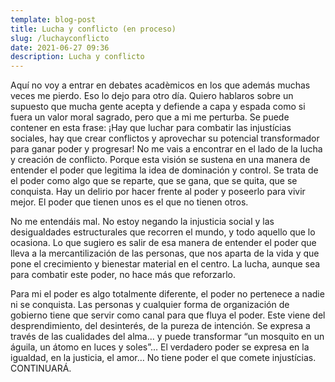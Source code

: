 ```yaml
---
template: blog-post
title: Lucha y conflicto (en proceso)
slug: /luchayconflicto
date: 2021-06-27 09:36
description: Lucha y conflicto
---
```

Aquí no voy a entrar en debates acadèmicos en los que además muchas veces me pierdo. Eso lo dejo para otro día. Quiero hablaros sobre un supuesto que mucha gente acepta y defiende a capa y espada como si fuera un valor moral sagrado, pero que a mi me perturba. Se puede contener en esta frase: ¡Hay que luchar para combatir las injustícias sociales, hay que crear conflictos y aprovechar su potencial transformador para ganar poder y progresar! No me vais a encontrar en el lado de la lucha y creación de conflicto. Porque esta visión se sustena en una manera de entender el poder que legitima la idea de dominación y control. Se trata de el poder como algo que se reparte, que se gana, que se quita, que se conquista. Hay un delirio por hacer frente al poder y poseerlo para vivir mejor. El poder que tienen unos es el que no tienen otros.

No me entendáis mal. No estoy negando la injusticia social y las desigualdades estructurales que recorren el mundo, y todo aquello que lo ocasiona. Lo que sugiero es salir de esa manera de entender el poder que lleva a la mercantilización de las personas, que nos aparta de la vida y que pone el crecimiento y bienestar material en el centro. La lucha, aunque sea para combatir este poder, no hace más que reforzarlo.

Para mi el poder es algo totalmente diferente, el poder no pertenece a nadie ni se conquista. Las personas y cualquier forma de organización de gobierno tiene que servir como canal para que fluya el poder. Este viene del desprendimiento, del desinterés, de la pureza de intención. Se expresa a través de las cualidades del alma... y puede transformar “un mosquito en un águila, un átomo en luces y soles”… El verdadero poder se expresa en la igualdad, en la justicia, el amor… No tiene poder el que comete injustícias. CONTINUARÁ.